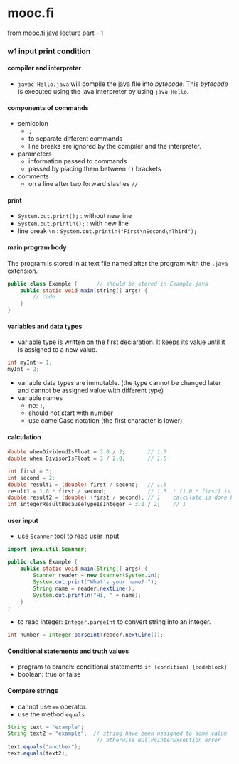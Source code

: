 # mooc.fi 
from [mooc.fi](http://moocfi.github.io/courses/2013/programming-part-1/) java lecture part - 1

### w1 input print condition

#### compiler and interpreter
* `javac Hello.java` will compile the java file into _bytecode_. This _bytecode_ is executed using the java interpreter by using `java Hello`.


#### components of commands

* semicolon
    * `;`
    * to separate different commands
    * line breaks are ignored by the compiler and the interpreter.
* parameters
    * information passed to commands
    * passed by placing them between `()` brackets
* comments
    * on a line after two forward slashes `//`


#### print
* `System.out.print();` : without new line
* `System.out.println();` : with new line
* line break `\n` : `System.out.println("First\nSecond\nThird");`

#### main program body
The program is stored in at text file named after the program with the `.java` extension.
```java
public class Example {      // should be stored in Example.java
    public static void main(string[] args) {
        // code
    }
}
```

#### variables and data types
* variable type is written on the first declaration. It keeps its value until it is assigned to a new value.
```java
int myInt = 1;
myInt = 2;
```
* variable data types are immutable. (the type cannot be changed later and cannot be assigned value with different type)
* variable names
    * no: `!`, ` `
    * should not start with number
    * use camelCase notation (the first character is lower)

#### calculation
```java
double whenDividendIsFloat = 3.0 / 2;       // 1.5
double when DivisorIsFloat = 3 / 2.0;       // 1.5

int first = 3;
int second = 2;
double result1 = (double) first / second;   // 1.5
result1 = 1.0 * first / second;             // 1.5  : (1.0 * first) is 3.0
double result2 = (double) (first / second); // 1    calculate is done before the type cast
int integerResultBecauseTypeIsInteger = 3.0 / 2;    // 1
```

#### user input
* use `Scanner` tool to read user input
```java
import java.util.Scanner;

public class Example {
    public static void main(String[] args) {
        Scanner reader = new Scanner(System.in);
        System.out.print("What's your name? ");
        String name = reader.nextLine();
        System.out.println("Hi, " + name);
    }
}
```

* to read integer: `Integer.parseInt` to convert string into an integer.
```java
int number = Integer.parseInt(reader.nextLine());
```

#### Conditional statements and truth values
* program to branch: conditional statements
`if (condition) {codeblock}`
* boolean: true or false


#### Compare strings
* cannot use `==` operator.
* use the method `equals`
```java
String text = "example";
String text2 = "example";  // string have been assigned to some value
                            // otherwise NullPointerException error
text.equals("another");
text.equals(text2);
```




